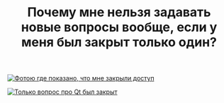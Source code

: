 ﻿---
title: "Почему мне нельзя задавать новые вопросы вообще, если у меня был закрыт только один?"
se.owner.user_id: 
se.owner.display_name: "user605973"
se.owner.link: ""
se.link: "https://ru.meta.stackoverflow.com/questions/14346/%d0%9f%d0%be%d1%87%d0%b5%d0%bc%d1%83-%d0%bc%d0%bd%d0%b5-%d0%bd%d0%b5%d0%bb%d1%8c%d0%b7%d1%8f-%d0%b7%d0%b0%d0%b4%d0%b0%d0%b2%d0%b0%d1%82%d1%8c-%d0%bd%d0%be%d0%b2%d1%8b%d0%b5-%d0%b2%d0%be%d0%bf%d1%80%d0%be%d1%81%d1%8b-%d0%b2%d0%be%d0%be%d0%b1%d1%89%d0%b5-%d0%b5%d1%81%d0%bb%d0%b8-%d1%83-%d0%bc%d0%b5%d0%bd%d1%8f-%d0%b1%d1%8b%d0%bb-%d0%b7%d0%b0%d0%ba%d1%80%d1%8b%d1%82-%d1%82%d0%be%d0%bb%d1%8c%d0%ba%d0%be-%d0%be"
se.question_id: 14346
se.post_type: question
---
<p><a href="https://i.sstatic.net/cWvL5pCg.jpg" rel="nofollow noreferrer"><img src="https://i.sstatic.net/cWvL5pCg.jpg" alt="Фотою где показано, что мне закрыли доступ" /></a></p>
<p><a href="https://i.sstatic.net/ms3qC2Ds.png" rel="nofollow noreferrer"><img src="https://i.sstatic.net/ms3qC2Ds.png" alt="Только вопрос про Qt был закрыт" /></a></p>
